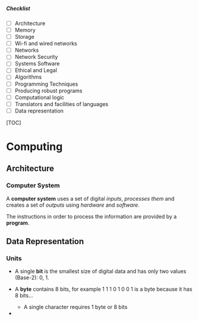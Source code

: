 ##### Checklist

- [ ] Architecture
- [ ] Memory
- [ ] Storage
- [ ] Wi-fi and wired networks
- [ ] Networks
- [ ] Network Security
- [ ] Systems Software
- [ ] Ethical and Legal
- [ ] Algorithms
- [ ] Programming Techniques
- [ ] Producing robust programs
- [ ] Computational logic
- [ ] Translators and facilities of languages
- [ ] Data representation

[TOC]

# Computing

## Architecture

### Computer System

A **computer system** uses a set of digital *inputs*, *processes them* and creates a set of *outputs* using *hardware* and *software*.

The instructions in order to process the information are provided by a **program**.

## Data Representation

### Units
- A single **bit** is the smallest size of digital data and has only two values (Base-2): 0, 1.

- A **byte** contains 8 bits, for example 1 1 1 0 1 0 0 1 is a byte because it has 8 bits...
  - A single character requires 1 byte or 8 bits
  
- 


